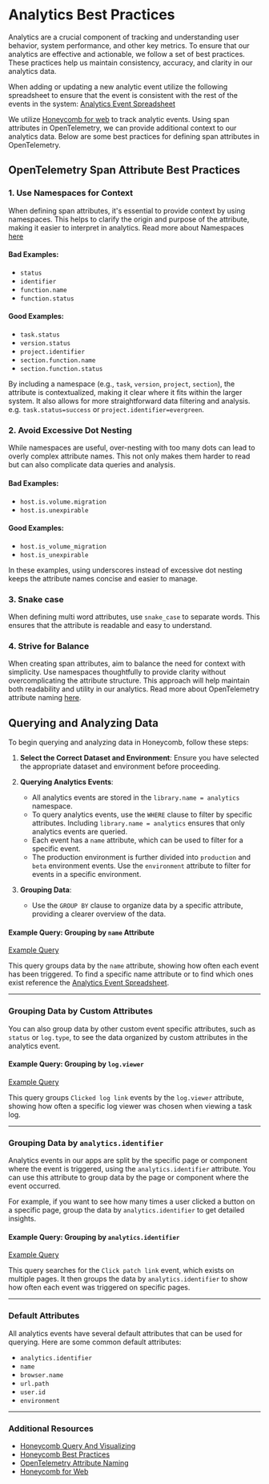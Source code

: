 # Analytics Best Practices

Analytics are a crucial component of tracking and understanding user behavior,
system performance, and other key metrics. To ensure that our analytics are
effective and actionable, we follow a set of best practices. These practices
help us maintain consistency, accuracy, and clarity in our analytics data.

When adding or updating a new analytic event utilize the following spreadsheet
to ensure that the event is consistent with the rest of the events in the
system:
[Analytics Event Spreadsheet](https://docs.google.com/spreadsheets/d/1s4_nq8ZiphXp5Uq_-9HT6GPqz-KOyaq6HuvmXYaSNzg/edit?gid=0#gid=0)

We utilize
[Honeycomb for web](https://docs.honeycomb.io/send-data/javascript-browser/honeycomb-distribution/)
to track analytic events. Using span attributes in OpenTelemetry, we can provide
additional context to our analytics data. Below are some best practices for
defining span attributes in OpenTelemetry.

## OpenTelemetry Span Attribute Best Practices

### 1. Use Namespaces for Context

When defining span attributes, it's essential to provide context by using
namespaces. This helps to clarify the origin and purpose of the attribute,
making it easier to interpret in analytics. Read more about Namespaces
[here](https://docs.honeycomb.io/get-started/best-practices/organizing-data/#namespace-custom-fields)

#### Bad Examples:

- `status`
- `identifier`
- `function.name`
- `function.status`

#### Good Examples:

- `task.status`
- `version.status`
- `project.identifier`
- `section.function.name`
- `section.function.status`

By including a namespace (e.g., `task`, `version`, `project`, `section`), the
attribute is contextualized, making it clear where it fits within the larger
system. It also allows for more straightforward data filtering and analysis.
e.g. `task.status=success` or `project.identifier=evergreen`.

### 2. Avoid Excessive Dot Nesting

While namespaces are useful, over-nesting with too many dots can lead to overly
complex attribute names. This not only makes them harder to read but can also
complicate data queries and analysis.

#### Bad Examples:

- `host.is.volume.migration`
- `host.is.unexpirable`

#### Good Examples:

- `host.is_volume_migration`
- `host.is_unexpirable`

In these examples, using underscores instead of excessive dot nesting keeps the
attribute names concise and easier to manage.

### 3. Snake case

When defining multi word attributes, use `snake_case` to separate words. This
ensures that the attribute is readable and easy to understand.

### 4. Strive for Balance

When creating span attributes, aim to balance the need for context with
simplicity. Use namespaces thoughtfully to provide clarity without
overcomplicating the attribute structure. This approach will help maintain both
readability and utility in our analytics. Read more about OpenTelemetry
attribute naming
[here](https://opentelemetry.io/docs/specs/semconv/general/attribute-naming/).

## Querying and Analyzing Data

To begin querying and analyzing data in Honeycomb, follow these steps:

1. **Select the Correct Dataset and Environment**: Ensure you have selected the
   appropriate dataset and environment before proceeding.

2. **Querying Analytics Events**:
   - All analytics events are stored in the `library.name = analytics`
     namespace.
   - To query analytics events, use the `WHERE` clause to filter by specific
     attributes. Including `library.name = analytics` ensures that only
     analytics events are queried.
   - Each event has a `name` attribute, which can be used to filter for a
     specific event.
   - The production environment is further divided into `production` and `beta`
     environment events. Use the `environment` attribute to filter for events
     in a specific environment.

3. **Grouping Data**:
   - Use the `GROUP BY` clause to organize data by a specific attribute,
     providing a clearer overview of the data.

#### Example Query: Grouping by `name` Attribute

[Example Query](https://ui.honeycomb.io/mongodb-4b/environments/production/datasets/spruce/result/5digXmz9RyA)

This query groups data by the `name` attribute, showing how often each event has
been triggered. To find a specific name attribute or to find which ones exist
reference the
[Analytics Event Spreadsheet](https://docs.google.com/spreadsheets/d/1s4_nq8ZiphXp5Uq_-9HT6GPqz-KOyaq6HuvmXYaSNzg/edit?gid=0#gid=0).

---

### Grouping Data by Custom Attributes

You can also group data by other custom event specific attributes, such as
`status` or `log.type`, to see the data organized by custom attributes in the
analytics event.

#### Example Query: Grouping by `log.viewer`

[Example Query](https://ui.honeycomb.io/mongodb-4b/environments/production/datasets/spruce/result/gqxr5j4CrDh)

This query groups `Clicked log link` events by the `log.viewer` attribute,
showing how often a specific log viewer was chosen when viewing a task log.

---

### Grouping Data by `analytics.identifier`

Analytics events in our apps are split by the specific page or component where
the event is triggered, using the `analytics.identifier` attribute. You can use
this attribute to group data by the page or component where the event occurred.

For example, if you want to see how many times a user clicked a button on a
specific page, group the data by `analytics.identifier` to get detailed
insights.

#### Example Query: Grouping by `analytics.identifier`

[Example Query](https://ui.honeycomb.io/mongodb-4b/environments/production/datasets/spruce/result/9geStAzEFQb?hideCompare)

This query searches for the `Click patch link` event, which exists on multiple
pages. It then groups the data by `analytics.identifier` to show how often each
event was triggered on specific pages.

---

### Default Attributes

All analytics events have several default attributes that can be used for
querying. Here are some common default attributes:

- `analytics.identifier`
- `name`
- `browser.name`
- `url.path`
- `user.id`
- `environment`

---

### Additional Resources
- [Honeycomb Query And Visualizing](https://docs.honeycomb.io/investigate/debug/application-data-in-honeycomb/#query-and-visualize)
- [Honeycomb Best Practices](https://docs.honeycomb.io/get-started/best-practices/)
- [OpenTelemetry Attribute Naming](https://opentelemetry.io/docs/specs/semconv/general/attribute-naming/)
- [Honeycomb for Web](https://docs.honeycomb.io/send-data/javascript-browser/honeycomb-distribution/)

